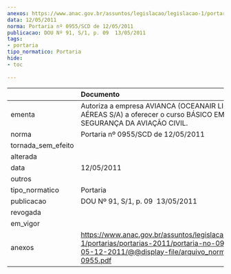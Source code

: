 ```yaml
---
anexos: https://www.anac.gov.br/assuntos/legislacao/legislacao-1/portarias/portarias-2011/portaria-no-0955-scd-de-05-12-2011/@@display-file/arquivo_norma/PA2011-0955.pdf
data: 12/05/2011
norma: Portaria nº 0955/SCD de 12/05/2011
publicacao: DOU Nº 91, S/1, p. 09  13/05/2011
tags:
- portaria
tipo_normatico: Portaria
hide: 
- toc 
 
---
```


|                    | Documento                                                                                                                                                         |
|:-------------------|:------------------------------------------------------------------------------------------------------------------------------------------------------------------|
| ementa             | Autoriza a empresa AVIANCA (OCEANAIR LINHAS AÉREAS S/A) a oferecer o curso BÁSICO EM SEGURANÇA DA AVIAÇÃO CIVIL.                                                  |
| norma              | Portaria nº 0955/SCD de 12/05/2011                                                                                                                                |
| tornada_sem_efeito |                                                                                                                                                                   |
| alterada           |                                                                                                                                                                   |
| data               | 12/05/2011                                                                                                                                                        |
| outros             |                                                                                                                                                                   |
| tipo_normatico     | Portaria                                                                                                                                                          |
| publicacao         | DOU Nº 91, S/1, p. 09  13/05/2011                                                                                                                                 |
| revogada           |                                                                                                                                                                   |
| em_vigor           |                                                                                                                                                                   |
| anexos             | https://www.anac.gov.br/assuntos/legislacao/legislacao-1/portarias/portarias-2011/portaria-no-0955-scd-de-05-12-2011/@@display-file/arquivo_norma/PA2011-0955.pdf |